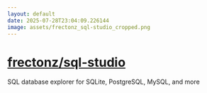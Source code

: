 ```yaml
---
layout: default
date: 2025-07-28T23:04:09.226144
image: assets/frectonz_sql-studio_cropped.png
---
```


# [frectonz/sql-studio](https://github.com/frectonz/sql-studio)

SQL database explorer for SQLite, PostgreSQL, MySQL, and more
